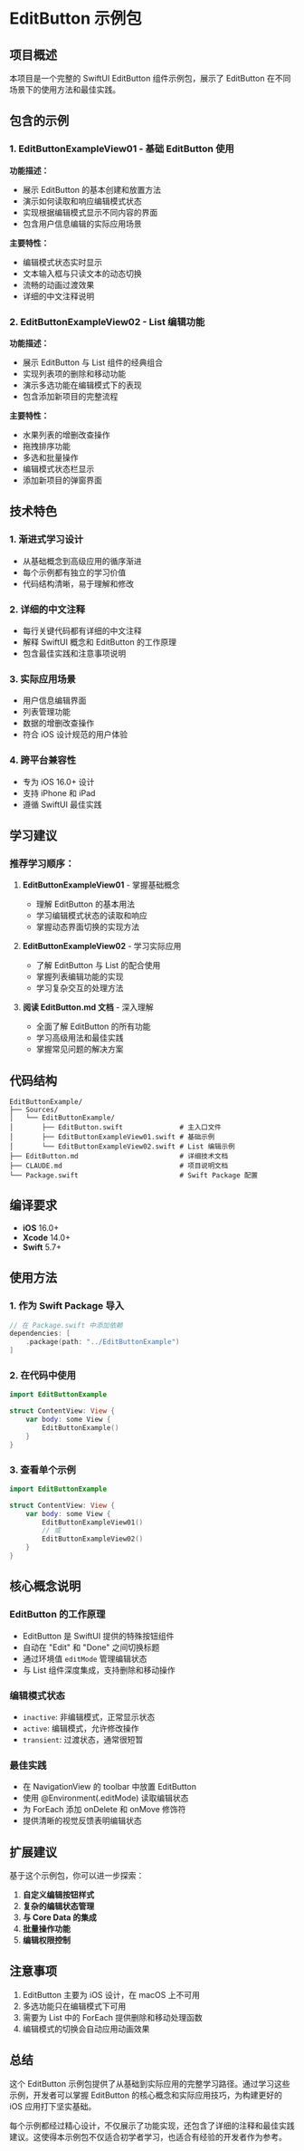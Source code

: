 # EditButton 示例包

## 项目概述

本项目是一个完整的 SwiftUI EditButton 组件示例包，展示了 EditButton 在不同场景下的使用方法和最佳实践。

## 包含的示例

### 1. EditButtonExampleView01 - 基础 EditButton 使用

**功能描述：**

- 展示 EditButton 的基本创建和放置方法
- 演示如何读取和响应编辑模式状态
- 实现根据编辑模式显示不同内容的界面
- 包含用户信息编辑的实际应用场景

**主要特性：**

- 编辑模式状态实时显示
- 文本输入框与只读文本的动态切换
- 流畅的动画过渡效果
- 详细的中文注释说明

### 2. EditButtonExampleView02 - List 编辑功能

**功能描述：**

- 展示 EditButton 与 List 组件的经典组合
- 实现列表项的删除和移动功能
- 演示多选功能在编辑模式下的表现
- 包含添加新项目的完整流程

**主要特性：**

- 水果列表的增删改查操作
- 拖拽排序功能
- 多选和批量操作
- 编辑模式状态栏显示
- 添加新项目的弹窗界面

## 技术特色

### 1. 渐进式学习设计

- 从基础概念到高级应用的循序渐进
- 每个示例都有独立的学习价值
- 代码结构清晰，易于理解和修改

### 2. 详细的中文注释

- 每行关键代码都有详细的中文注释
- 解释 SwiftUI 概念和 EditButton 的工作原理
- 包含最佳实践和注意事项说明

### 3. 实际应用场景

- 用户信息编辑界面
- 列表管理功能
- 数据的增删改查操作
- 符合 iOS 设计规范的用户体验

### 4. 跨平台兼容性

- 专为 iOS 16.0+ 设计
- 支持 iPhone 和 iPad
- 遵循 SwiftUI 最佳实践

## 学习建议

### 推荐学习顺序：

1. **EditButtonExampleView01** - 掌握基础概念

   - 理解 EditButton 的基本用法
   - 学习编辑模式状态的读取和响应
   - 掌握动态界面切换的实现方法

2. **EditButtonExampleView02** - 学习实际应用

   - 了解 EditButton 与 List 的配合使用
   - 掌握列表编辑功能的实现
   - 学习复杂交互的处理方法

3. **阅读 EditButton.md 文档** - 深入理解
   - 全面了解 EditButton 的所有功能
   - 学习高级用法和最佳实践
   - 掌握常见问题的解决方案

## 代码结构

```
EditButtonExample/
├── Sources/
│   └── EditButtonExample/
│       ├── EditButton.swift              # 主入口文件
│       ├── EditButtonExampleView01.swift # 基础示例
│       └── EditButtonExampleView02.swift # List 编辑示例
├── EditButton.md                         # 详细技术文档
├── CLAUDE.md                             # 项目说明文档
└── Package.swift                         # Swift Package 配置
```

## 编译要求

- **iOS** 16.0+
- **Xcode** 14.0+
- **Swift** 5.7+

## 使用方法

### 1. 作为 Swift Package 导入

```swift
// 在 Package.swift 中添加依赖
dependencies: [
    .package(path: "../EditButtonExample")
]
```

### 2. 在代码中使用

```swift
import EditButtonExample

struct ContentView: View {
    var body: some View {
        EditButtonExample()
    }
}
```

### 3. 查看单个示例

```swift
import EditButtonExample

struct ContentView: View {
    var body: some View {
        EditButtonExampleView01()
        // 或
        EditButtonExampleView02()
    }
}
```

## 核心概念说明

### EditButton 的工作原理

- EditButton 是 SwiftUI 提供的特殊按钮组件
- 自动在 "Edit" 和 "Done" 之间切换标题
- 通过环境值 `editMode` 管理编辑状态
- 与 List 组件深度集成，支持删除和移动操作

### 编辑模式状态

- `inactive`: 非编辑模式，正常显示状态
- `active`: 编辑模式，允许修改操作
- `transient`: 过渡状态，通常很短暂

### 最佳实践

- 在 NavigationView 的 toolbar 中放置 EditButton
- 使用 @Environment(\.editMode) 读取编辑状态
- 为 ForEach 添加 onDelete 和 onMove 修饰符
- 提供清晰的视觉反馈表明编辑状态

## 扩展建议

基于这个示例包，你可以进一步探索：

1. **自定义编辑按钮样式**
2. **复杂的编辑状态管理**
3. **与 Core Data 的集成**
4. **批量操作功能**
5. **编辑权限控制**

## 注意事项

1. EditButton 主要为 iOS 设计，在 macOS 上不可用
2. 多选功能只在编辑模式下可用
3. 需要为 List 中的 ForEach 提供删除和移动处理函数
4. 编辑模式的切换会自动应用动画效果

## 总结

这个 EditButton 示例包提供了从基础到实际应用的完整学习路径。通过学习这些示例，开发者可以掌握 EditButton 的核心概念和实际应用技巧，为构建更好的 iOS 应用打下坚实基础。

每个示例都经过精心设计，不仅展示了功能实现，还包含了详细的注释和最佳实践建议。这使得本示例包不仅适合初学者学习，也适合有经验的开发者作为参考。
